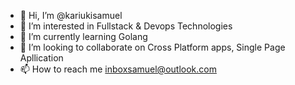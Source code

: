 - 👋 Hi, I’m @kariukisamuel
- 👀 I’m interested in Fullstack & Devops Technologies
- 🌱 I’m currently learning Golang
- 💞️ I’m looking to collaborate on Cross Platform apps, Single Page Apllication 
- 📫 How to reach me inboxsamuel@outlook.com

<!---
kariukisamuel/kariukisamuel is a ✨ special ✨ repository because its `README.md` (this file) appears on your GitHub profile.
You can click the Preview link to take a look at your changes.
--->
